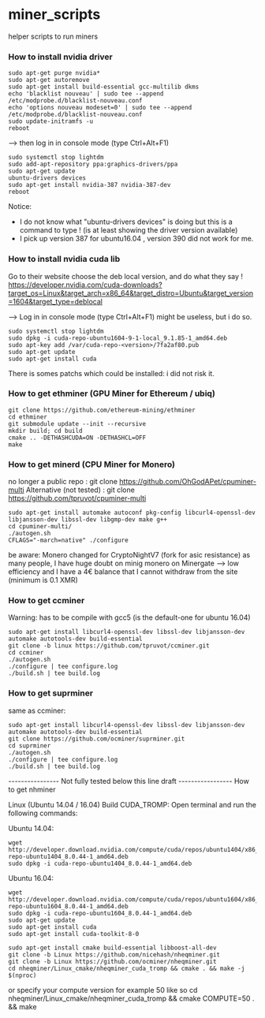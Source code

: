 # miner_scripts
helper scripts to run miners

### How to install nvidia driver

	sudo apt-get purge nvidia*
	sudo apt-get autoremove
	sudo apt-get install build-essential gcc-multilib dkms
	echo 'blacklist nouveau' | sudo tee --append /etc/modprobe.d/blacklist-nouveau.conf
	echo 'options nouveau modeset=0' | sudo tee --append /etc/modprobe.d/blacklist-nouveau.conf
	sudo update-initramfs -u
	reboot

--> then log in in console mode (type Ctrl+Alt+F1)

	sudo systemctl stop lightdm
	sudo add-apt-repository ppa:graphics-drivers/ppa 
	sudo apt-get update 
	ubuntu-drivers devices
	sudo apt-get install nvidia-387 nvidia-387-dev
	reboot

Notice: 
- I do not know what "ubuntu-drivers devices" is doing but this is a command to type ! (is at least showing the driver version available)
- I pick up version 387 for ubuntu16.04 , version 390 did not work for me.

### How to install nvidia cuda lib
Go to their website choose the deb local version, and do what they say ! 
https://developer.nvidia.com/cuda-downloads?target_os=Linux&target_arch=x86_64&target_distro=Ubuntu&target_version=1604&target_type=deblocal

--> Log in in console mode (type Ctrl+Alt+F1) might be useless, but i do so.

	sudo systemctl stop lightdm
	sudo dpkg -i cuda-repo-ubuntu1604-9-1-local_9.1.85-1_amd64.deb
	sudo apt-key add /var/cuda-repo-<version>/7fa2af80.pub
	sudo apt-get update
	sudo apt-get install cuda

There is somes patchs which could be installed: i did not risk it.

### How to get ethminer (GPU Miner for Ethereum / ubiq)

	git clone https://github.com/ethereum-mining/ethminer
	cd ethminer
	git submodule update --init --recursive
	mkdir build; cd build
	cmake .. -DETHASHCUDA=ON -DETHASHCL=OFF
	make

### How to get minerd (CPU Miner for Monero)
no longer a public repo  : git clone https://github.com/OhGodAPet/cpuminer-multi
Alternative (not tested) : git clone https://github.com/tpruvot/cpuminer-multi

	sudo apt-get install automake autoconf pkg-config libcurl4-openssl-dev libjansson-dev libssl-dev libgmp-dev make g++
	cd cpuminer-multi/
	./autogen.sh 
	CFLAGS="-march=native" ./configure

be aware: Monero changed for CryptoNightV7 (fork for asic resistance)
as many people, I have huge doubt on minig monero on Minergate 
--> low efficiency and I have a 4€ balance that I cannot withdraw from the site (minimum is 0.1 XMR)


### How to get ccminer
Warning: has to be compile with gcc5 (is the default-one for ubuntu 16.04)

	sudo apt-get install libcurl4-openssl-dev libssl-dev libjansson-dev automake autotools-dev build-essential
	git clone -b linux https://github.com/tpruvot/ccminer.git
	cd ccminer
	./autogen.sh
	./configure | tee configure.log
	./build.sh | tee build.log


### How to get suprminer
same as ccminer:

	sudo apt-get install libcurl4-openssl-dev libssl-dev libjansson-dev automake autotools-dev build-essential
	git clone https://github.com/ocminer/suprminer.git
	cd suprminer
	./autogen.sh
	./configure | tee configure.log
	./build.sh | tee build.log


---------------- Not fully tested below this line draft -----------------
How to get nhminer

Linux (Ubuntu 14.04 / 16.04) Build CUDA_TROMP:
Open terminal and run the following commands:

Ubuntu 14.04:

	wget http://developer.download.nvidia.com/compute/cuda/repos/ubuntu1404/x86_64/cuda-repo-ubuntu1404_8.0.44-1_amd64.deb
	sudo dpkg -i cuda-repo-ubuntu1404_8.0.44-1_amd64.deb

Ubuntu 16.04:

	wget http://developer.download.nvidia.com/compute/cuda/repos/ubuntu1604/x86_64/cuda-repo-ubuntu1604_8.0.44-1_amd64.deb
	sudo dpkg -i cuda-repo-ubuntu1604_8.0.44-1_amd64.deb
	sudo apt-get update
	sudo apt-get install cuda
	sudo apt-get install cuda-toolkit-8-0

	sudo apt-get install cmake build-essential libboost-all-dev
	git clone -b Linux https://github.com/nicehash/nheqminer.git
	git clone -b Linux https://github.com/ocminer/nheqminer.git
	cd nheqminer/Linux_cmake/nheqminer_cuda_tromp && cmake . && make -j $(nproc)

or specify your compute version for example 50 like so cd nheqminer/Linux_cmake/nheqminer_cuda_tromp && cmake COMPUTE=50 . && make


